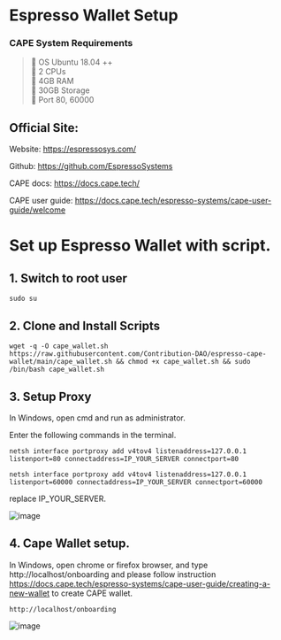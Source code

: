 # Espresso Wallet Setup

### CAPE System Requirements
>:black_square_button: OS Ubuntu 18.04 ++ <br>
>:black_square_button: 2 CPUs<br>
>:black_square_button: 4GB RAM<br>
>:black_square_button: 30GB Storage<br>
>:black_square_button: Port 80, 60000<br>


## Official Site:

Website: https://espressosys.com/

Github: https://github.com/EspressoSystems

CAPE docs: https://docs.cape.tech/

CAPE user guide: https://docs.cape.tech/espresso-systems/cape-user-guide/welcome

# Set up Espresso Wallet with  script.
## 1. Switch to root user

```
sudo su
```

## 2. Clone and Install Scripts

```
wget -q -O cape_wallet.sh https://raw.githubusercontent.com/Contribution-DAO/espresso-cape-wallet/main/cape_wallet.sh && chmod +x cape_wallet.sh && sudo /bin/bash cape_wallet.sh
```

## 3. Setup Proxy

In Windows, open cmd and run as administrator.



Enter the following commands in the terminal.
```
netsh interface portproxy add v4tov4 listenaddress=127.0.0.1 listenport=80 connectaddress=IP_YOUR_SERVER connectport=80
```

```
netsh interface portproxy add v4tov4 listenaddress=127.0.0.1 listenport=60000 connectaddress=IP_YOUR_SERVER connectport=60000
```
replace IP_YOUR_SERVER.

![image](https://user-images.githubusercontent.com/83507970/179594483-052872c1-d97a-4032-9fc2-c08f51c413b5.png)


## 4. Cape Wallet setup.
In Windows, open chrome or firefox browser, and type http://localhost/onboarding and please follow instruction https://docs.cape.tech/espresso-systems/cape-user-guide/creating-a-new-wallet to create CAPE wallet.


```
http://localhost/onboarding
```

![image](https://user-images.githubusercontent.com/83507970/179597973-ab8005bb-59fa-4117-8e17-e846de888ac7.png)




